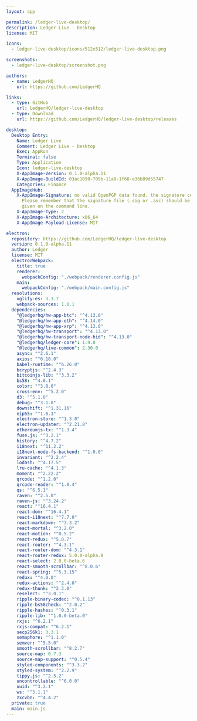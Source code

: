 ```yaml
---
layout: app

permalink: /ledger-live-desktop/
description: Ledger Live - Desktop
license: MIT

icons:
  - ledger-live-desktop/icons/512x512/ledger-live-desktop.png

screenshots:
  - ledger-live-desktop/screenshot.png

authors:
  - name: LedgerHQ
    url: https://github.com/LedgerHQ

links:
  - type: GitHub
    url: LedgerHQ/ledger-live-desktop
  - type: Download
    url: https://github.com/LedgerHQ/ledger-live-desktop/releases

desktop:
  Desktop Entry:
    Name: Ledger Live
    Comment: Ledger Live - Desktop
    Exec: AppRun
    Terminal: false
    Type: Application
    Icon: ledger-live-desktop
    X-AppImage-Version: 0.1.0-alpha.11
    X-AppImage-BuildId: 03ac1090-709b-11a8-1f68-e36b89d55747
    Categories: Finance
  AppImageHub:
    X-AppImage-Signature: no valid OpenPGP data found. the signature could not be verified.
      Please remember that the signature file (.sig or .asc) should be the first file
      given on the command line.
    X-AppImage-Type: 2
    X-AppImage-Architecture: x86_64
    X-AppImage-Payload-License: MIT

electron:
  repository: https://github.com/LedgerHQ/ledger-live-desktop
  version: 0.1.0-alpha.11
  author: Ledger
  license: MIT
  electronWebpack:
    title: true
    renderer:
      webpackConfig: "./webpack/renderer.config.js"
    main:
      webpackConfig: "./webpack/main.config.js"
  resolutions:
    uglify-es: 3.3.7
    webpack-sources: 1.0.1
  dependencies:
    "@ledgerhq/hw-app-btc": "^4.13.0"
    "@ledgerhq/hw-app-eth": "^4.14.0"
    "@ledgerhq/hw-app-xrp": "^4.13.0"
    "@ledgerhq/hw-transport": "^4.13.0"
    "@ledgerhq/hw-transport-node-hid": "^4.13.0"
    "@ledgerhq/ledger-core": 1.9.0
    "@ledgerhq/live-common": 2.30.0
    async: "^2.6.1"
    axios: "^0.18.0"
    babel-runtime: "^6.26.0"
    bcryptjs: "^2.4.3"
    bitcoinjs-lib: "^3.3.2"
    bs58: "^4.0.1"
    color: "^3.0.0"
    cross-env: "^5.2.0"
    d3: "^5.1.0"
    debug: "^3.1.0"
    downshift: "^1.31.16"
    eip55: "^1.0.3"
    electron-store: "^1.3.0"
    electron-updater: "^2.21.8"
    ethereumjs-tx: "^1.3.4"
    fuse.js: "^3.2.1"
    history: "^4.7.2"
    i18next: "^11.2.2"
    i18next-node-fs-backend: "^1.0.0"
    invariant: "^2.2.4"
    lodash: "^4.17.5"
    lru-cache: "^4.1.3"
    moment: "^2.22.2"
    qrcode: "^1.2.0"
    qrcode-reader: "^1.0.4"
    qs: "^6.5.1"
    raven: "^2.5.0"
    raven-js: "^3.24.2"
    react: "^16.4.1"
    react-dom: "^16.4.1"
    react-i18next: "^7.7.0"
    react-markdown: "^3.3.2"
    react-mortal: "^3.2.0"
    react-motion: "^0.5.2"
    react-redux: "^5.0.7"
    react-router: "^4.3.1"
    react-router-dom: "^4.3.1"
    react-router-redux: 5.0.0-alpha.9
    react-select: 2.0.0-beta.6
    react-smooth-scrollbar: "^8.0.6"
    react-spring: "^5.3.15"
    redux: "^4.0.0"
    redux-actions: "^2.4.0"
    redux-thunk: "^2.3.0"
    reselect: "^3.0.1"
    ripple-binary-codec: "^0.1.13"
    ripple-bs58check: "^2.0.2"
    ripple-hashes: "^0.3.1"
    ripple-lib: "^1.0.0-beta.0"
    rxjs: "^6.2.1"
    rxjs-compat: "^6.2.1"
    secp256k1: 3.3.1
    semaphore: "^1.1.0"
    semver: "^5.5.0"
    smooth-scrollbar: "^8.2.7"
    source-map: 0.7.3
    source-map-support: "^0.5.4"
    styled-components: "^3.3.2"
    styled-system: "^2.2.9"
    tippy.js: "^2.5.2"
    uncontrollable: "^6.0.0"
    uuid: "^3.2.1"
    ws: "^5.1.1"
    zxcvbn: "^4.4.2"
  private: true
  main: main.js
---
```

